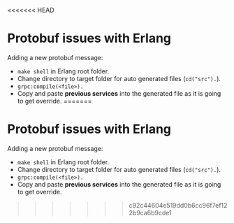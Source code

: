 <<<<<<< HEAD
# Protobuf issues with Erlang
Adding a new protobuf message:
* `make shell` in Erlang root folder.
* Change directory to target folder for auto generated files (`cd("src").`).
* `grpc:compile(<file>).`
* Copy and paste **previous services** into the generated file as it is going to get override.
=======
# Protobuf issues with Erlang
Adding a new protobuf message:
* `make shell` in Erlang root folder.
* Change directory to target folder for auto generated files (`cd("src").`).
* `grpc:compile(<file>).`
* Copy and paste **previous services** into the generated file as it is going to get override.
>>>>>>> c92c44604e519dd0b6cc96f7ef122b9ca6b9cde1
